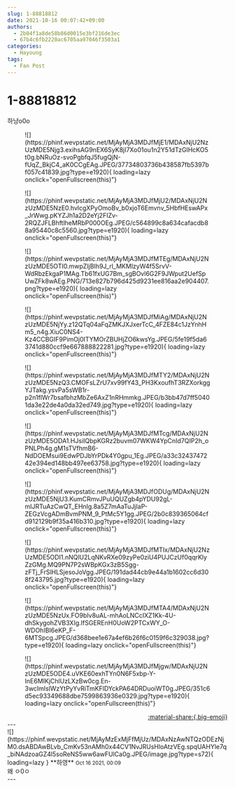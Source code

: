 ```yaml
---
slug: 1-88818812
date: 2021-10-16 00:07:42+09:00
authors:
  - 2b04f1a8de58b86d0015e3bf216de3ec
  - 67b4c6fb2220ac6705aa97046f3503a1
categories:
  - Hayoung
tags:
  - Fan Post
---
```


# 1-88818812

<div class="post-container" markdown="1">
<div class="content-container md-sidebar__scrollwrap" markdown="1">

하냥o0o
<figure markdown="1">
![](https://phinf.wevpstatic.net/MjAyMjA3MDJfMjE1/MDAxNjU2NzUzMDE5Njg3.exihsAG9nEX6SyK8jI7Xo01ou1n2Y51dTzGlHcKO5t0g.bNRuOz-svoPgbfqJ5fugQjN-fUqZ_BkjC4_aK0CCgEAg.JPEG/37734803736b438587fb5397bf057c41839.jpg?type=e1920){ loading=lazy onclick="openFullscreen(this)"}
</figure>

<figure markdown="1">
![](https://phinf.wevpstatic.net/MjAyMjA3MDJfMjU2/MDAxNjU2NzUzMDE5NzE0.hvlcgXPyOmoBv_b0xjoT6Emvnv_5HbfHEswAPx_JrWwg.pKYZJh1a2D2eYj2FIZv-2RQZJFLBhftlheMRbP000OEg.JPEG/c564899c8a634cafacdb88a95440c8c5560.jpg?type=e1920){ loading=lazy onclick="openFullscreen(this)"}
</figure>

<figure markdown="1">
![](https://phinf.wevpstatic.net/MjAyMjA3MDJfMTEg/MDAxNjU2NzUzMDE5OTI0.mwpZIjBIh9J_rl_MKMlzyW4f5SrvV-WdRbzEkgaP1MAg.Tb61fxUG7Bm_sgBOvl6G2F9JWput2UefSpUwZFk8wAEg.PNG/713e827b796d425d9231ee816aa2e904407.png?type=e1920){ loading=lazy onclick="openFullscreen(this)"}
</figure>

<figure markdown="1">
![](https://phinf.wevpstatic.net/MjAyMjA3MDJfMiAg/MDAxNjU2NzUzMDE5NjYy.z12QTq04aFqZMKJXJxerTcC_4FZE84c1JzYnhHm5_n4g.XiuC0NS4-Kz4CCBGIF9PimOj0ITYMOrZBUHjZO6kwsYg.JPEG/5fe19f5da63741d880ccf9e667888822281.jpg?type=e1920){ loading=lazy onclick="openFullscreen(this)"}
</figure>

<figure markdown="1">
![](https://phinf.wevpstatic.net/MjAyMjA3MDJfMTY2/MDAxNjU2NzUzMDE5NzQ3.CMOFsLZrU7xv99fY43_PH3KxoufhT3RZXorkggYJTakg.ysvPa5sWB1r-p2n1flWr7bsafbhzMbZe6AxZ1nRHmmkg.JPEG/b3bb47d7ff50401da3e22de4a0da32ed749.jpg?type=e1920){ loading=lazy onclick="openFullscreen(this)"}
</figure>

<figure markdown="1">
![](https://phinf.wevpstatic.net/MjAyMjA3MDJfMTcg/MDAxNjU2NzUzMDE5ODA1.HJsiIQbpKGRz2buvm07WKW4YpCnId7QIP2h_oPNLPh4g.gM1sTVfhmB6-NdDOEMsui9EdwPDJbYrPDk4Y0gpu_1Eg.JPEG/a33c3243747242e394ed148bb497ee63758.jpg?type=e1920){ loading=lazy onclick="openFullscreen(this)"}
</figure>

<figure markdown="1">
![](https://phinf.wevpstatic.net/MjAyMjA3MDJfODUg/MDAxNjU2NzUzMDE5NjU3.KumCRmvJPuUQUZgb4pYDU92gL-mIJRTuAzCwQT_EHnIg.8a5Z7mAaTuJjIaP-ZEGzVcgADmBvmPNM_9_PtMc5Y1gg.JPEG/2b0c839365064cfd912129b9f35a416b310.jpg?type=e1920){ loading=lazy onclick="openFullscreen(this)"}
</figure>

<figure markdown="1">
![](https://phinf.wevpstatic.net/MjAyMjA3MDJfMTIx/MDAxNjU2NzUzMDE5ODI1.nNQlU2LqNKvRXe09zyPe0ziU4PUJCzUf0qqrKlyZzGMg.MQ9PN7P2sWBpKGx3zB5Sgg-zFTj_FrSlHLSjesoJoVgg.JPEG/191dad44cb9e44a1b1602cc6d308f243795.jpg?type=e1920){ loading=lazy onclick="openFullscreen(this)"}
</figure>

<figure markdown="1">
![](https://phinf.wevpstatic.net/MjAyMjA3MDJfMTA4/MDAxNjU2NzUzMDE5NzUx.FO9bIv8uAL-mhAoLNCcIXZ1Kk-4U-dhSkygohZVB3XIg.IfSGEREnH0UoW2PTCxWY_O-WDOhIBI6eKP_F-6MTSpcg.JPEG/d368bee1e67a4ef6b26f6c0159f6c329038.jpg?type=e1920){ loading=lazy onclick="openFullscreen(this)"}
</figure>

<figure markdown="1">
![](https://phinf.wevpstatic.net/MjAyMjA3MDJfMjgw/MDAxNjU2NzUzMDE5ODE4.uVKE60exhTYn0N6F5xbp-Y-InE6MIKjChlUzLXzBw0cg.En-3wcImlslWzYtPyYvRiTmKFlDYckPA64DRDuoiWT0g.JPEG/351c6d5ec93349688dbe7599863936e0329.jpg?type=e1920){ loading=lazy onclick="openFullscreen(this)"}
</figure>


</div>
</div>

<div style="text-align: right;" markdown="1">
<a href="https://weverse.io/fromis9/fanpost/1-88818812" style="text-align: right;">:material-share:{.big-emoji}</a>
</div>
---

<div class="comments-container md-sidebar__scrollwrap" markdown="1">
<div class="comment" markdown="1">
<div class='id-container' markdown="1">
![](https://phinf.wevpstatic.net/MjAyMzExMjFfMjUz/MDAxNzAwNTQzODEzNjM0.dsABDAwBLvb_CmKv53nAMh0x44CV1NvJRUsHloAtzVEg.spqUAHYle7q_biNAdzoaGZ4l5soReNS5ww6awFUlCa0g.JPEG/image.jpg?type=s72){ loading=lazy }
**<span class="artist">하영</span>** <small>Oct 16 2021, 00:09</small><br>
</div>
<div class='comment-body' markdown="1">
왜 ㅇ0ㅇ
</div>
</div>
</div>
---
